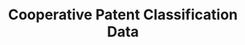 ---
layout: default
bigquery: https://console.cloud.google.com/bigquery?p=patents-public-data&d=cpc&page=dataset
citation: '“Cooperative Patent Classification” by the EPO and USPTO, for public use. '
contributors: EPO, USPTO
cost: None
description: Cooperative Patent Classification Data contains the scheme and definitions
  of the Cooperative Patent Classification system for classifying patent documents.
  The CPC is the result of a partnership between the EPO and the USPTO in their joint
  effort to develop a common, internationally compatible classification system for
  technical documents, in particular patent publications, which will be used by both
  offices in the patent granting process
documentation: https://www.cooperativepatentclassification.org/cpcSchemeAndDefinitions
last_edit: 04/10/2022, 10:59:27
location: https://www.cooperativepatentclassification.org/index
maintained_by: USPTO, EPO
schema_fields:
- title_full
- additional_only
- notAllocatable
- ipcConcordant
- informativeReferences
- level
- application_references
- limiting_references
- dateRevised
- title_part
- breakdownCode
- child_groups
- breakdown_code
- not_allocatable
- applicationReferences
- childGroups
- informative_references
- titlePart
- date_revised
- status
- parents
- titleFull
- residualReferences
- limitingReferences
- residual_references
- synonyms
- glossary
- symbol
- sizeCache
- children
- ipc_concordant
- definition
shortname: cooperative_patent_classification
tags:
- patents
- science
title: Cooperative Patent Classification Data
uuid: 984374a7-16e9-4b35-9445-458daceb01bf
---